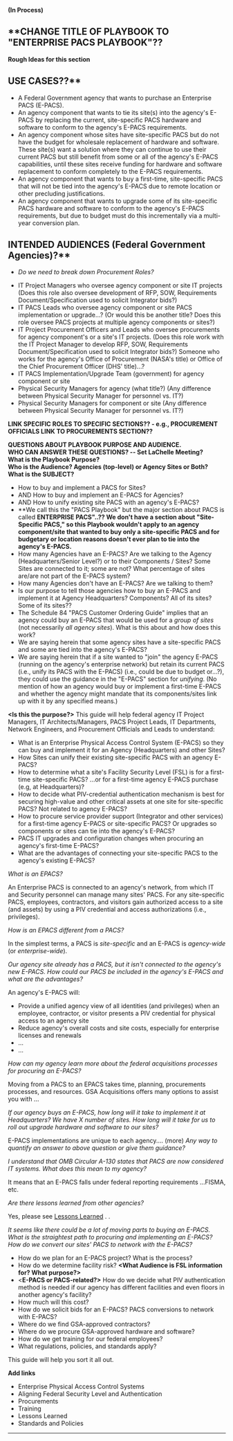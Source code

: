 

**(In Process)**

## **CHANGE TITLE OF PLAYBOOK TO "ENTERPRISE PACS PLAYBOOK"??

**Rough Ideas for this section** **<Please review Questions and Issues>** 

## USE CASES??**
* A Federal Government agency that wants to purchase an Enterprise PACS (E-PACS).
* An agency component that wants to tie its site(s) into the agency's E-PACS by replacing the current, site-specific PACS hardware and software to conform to the agency's E-PACS requirements.
* An agency component whose sites have site-specific PACS but do not have the budget for wholesale replacement of hardware and software. These site(s) want a solution where they can continue to use their current PACS but still benefit from some or all of the agency's E-PACS capabilities, until these sites receive funding for hardware and software replacement to conform completely to the E-PACS requirements.
* An agency component that wants to buy a first-time, site-specific PACS that will not be tied into the agency's E-PACS due to remote location or other precluding justifications.
* An agency component that wants to upgrade some of its site-specific PACS hardware and software to conform to the agency's E-PACS requirements, but due to budget must do this incrementally via a multi-year conversion plan.

## INTENDED AUDIENCES (Federal Government Agencies)?**
* *Do we need to break down Procurement Roles?*
- IT Project Managers who oversee agency component or site IT projects (Does this role also oversee development of RFP, SOW, Requirements Document/Specification used to solicit Integrator bids?)
- IT PACS Leads who oversee agency component or site PACS implementation or upgrade...?  (Or would this be another title? Does this role oversee PACS projects at multiple agency components or sites?) 
- IT Project Procurement Officers and Leads who oversee procurements for agency component's or a site's IT projects. (Does this role work with the IT Project Manager to develop RFP, SOW, Requirements Document/Specification used to solicit Integrator bids?)  Someone who works for the agency's Office of Procurement (NASA's title) or Office of the Chief Procurement Officer (DHS' title)...?
- IT PACS Implementation/Upgrade Team (government) for agency component or site
- Physical Security Managers for agency (what title?) (Any difference between Physical Security Manager for personnel vs. IT?)
- Physical Security Managers for component or site (Any difference between Physical Security Manager for personnel vs. IT?)


**LINK SPECIFIC ROLES TO SPECIFIC SECTIONS?? - e.g., PROCUREMENT OFFICIALS LINK TO PROCUREMENTS SECTION??**

**QUESTIONS ABOUT PLAYBOOK PURPOSE AND AUDIENCE.**<br>
**WHO CAN ANSWER THESE QUESTIONS? -- Set LaChelle Meeting?**<br>
**What is the Playbook Purpose?**<br>
**Who is the Audience? Agencies (top-level) or Agency Sites or Both?** <br>
**What is the SUBJECT?** <br>
- How to buy and implement a PACS for Sites? 
- AND How to buy and implement an E-PACS for Agencies? 
- AND How to unify existing site PACS with an agency's E-PACS?  
- **We call this the "PACS Playbook" but the major section about PACS is called **ENTERPRISE PACS"..?? We don't have a section about "Site-Specific PACS," so this Playbook wouldn't apply to an agency component/site that wanted to buy only a site-specific PACS and for budgetary or location reasons doesn't ever plan to tie into the agency's E-PACS.**
- How many Agencies have an E-PACS? Are we talking to the Agency (Headquarters/Senior Level?) or to their Components / Sites?  Some Sites are connected to it; some are not? What percentage of sites are/are not part of the E-PACS system?   
- How many Agencies don't have an E-PACS? Are we talking to them? 
- Is our purpose to tell those agencies how to buy an E-PACS and implement it at Agency Headquarters? Components? All of its sites? Some of its sites?? 
- The Schedule 84 "PACS Customer Ordering Guide" implies that an agency could buy an E-PACS that would be used for a *group of sites* (not necessarily *all agency sites*). What is this about and how does this work? 
- We are saying herein that some agency sites have a site-specific PACS and some are tied into the agency's E-PACS?  
- We are saying herein that if a site wanted to "join" the agency E-PACS (running on the agency's enterprise network) but retain its current PACS (i.e., unify its PACS with the E-PACS) (i.e., could be due to budget or...?), they could use the guidance in the "E-PACS" section for *unifying*. (No mention of how an agency would buy or implement a first-time E-PACS and whether the agency might mandate that its components/sites link up with it by any specified means.)

**<Is this the purpose?>**
This guide will help federal agency IT Project Managers, IT Architects/Managers, PACS Project Leads, IT Departments, Network Engineers, and Procurement Officials and Leads to understand:
* What is an Enterprise Physical Access Control System (E-PACS) so they can buy and implement it for an Agency (Headquarters) and other Sites?
* How Sites can unify their existing site-specific PACS with an agency E-PACS?  
* How to determine what a site's Facility Security Level (FSL) is for a first-time site-specific PACS? ...or for a first-time agency E-PACS purchase (e.g, at Headquarters)?
* How to decide what PIV-credential authentication mechanism is best for securing high-value and other critical assets at one site for site-specific PACS? Not related to agency E-PACS?
* How to procure service provider support (Integrator and other services) for a first-time agency E-PACS or site-specific PACS? Or upgrades so components or sites can tie into the agency's E-PACS?  
* PACS IT upgrades and configuration changes when procuring an agency's first-time E-PACS?
* What are the advantages of connecting your site-specific PACS to the agency's existing E-PACS?

*What is an EPACS?* 

An Enterprise PACS is connected to an agency's network, from which IT and Security personnel can manage many sites' PACS. For any site-specific PACS, employees, contractors, and visitors gain authorized access to a site (and assets) by using a PIV credential and access authorizations (i.e., privileges).

*How is an EPACS different from a PACS?*

In the simplest terms, a PACS is *site-specific* and an E-PACS is *agency-wide* (or *enterprise-wide*).

*Our agency site already has a PACS, but it isn't connected to the agency's new E-PACS. How could our PACS be included in the agency's E-PACS and what are the advantages?*

An agency's E-PACS will:

* Provide a unified agency view of all identities (and privileges) when an employee, contractor, or visitor presents a PIV credential for physical access to an agency site
* Reduce agency's overall costs and site costs, especially for enterprise licenses and renewals
* ...
* ...

*How can my agency learn more about the federal acquisitions processes for procuring an E-PACS?*

Moving from a PACS to an EPACS takes time, planning, procurements processes, and resources.  GSA Acquisitions offers many options to assist you with ...

*If our agency buys an E-PACS, how long will it take to implement it at Headquarters?  We have X number of sites. How long will it take for us to roll out upgrade hardware and software to our sites?*

E-PACS implementations are unique to each agency.... (more) *Any way to quantify an answer to above question or give them guidance?* 

*I understand that OMB Circular A-130 states that PACS are now considered IT systems. What does this mean to my agency?*

It means that an E-PACS falls under federal reporting requirements ...FISMA, etc.  

*Are there lessons learned from other agencies?*

Yes, please see [Lessons Learned]({{.....baseurl}}pacs_lessons_learned.md)<!--What's the syntax?-->
.
.


*It seems like there could be a lot of moving parts to buying an E-PACS. What is the straightest path to procuring and implementing an E-PACS?  How do we convert our sites' PACS to network with the E-PACS?*

* How do we plan for an E-PACS project?  What is the process?<!--modified process chart?  goes where?-->
* How do we determine facility risk? **<What Audience is FSL information for? What purpose?>**
* <**E-PACS or PACS-related?>** How do we decide what PIV authentication method is needed if our agency has different facilities and even floors in another agency's facility?
* How much will this cost?
* How do we solicit bids for an E-PACS?  PACS conversions to network with E-PACS?
* Where do we find GSA-approved contractors?
* Where do we procure GSA-approved hardware and software?
* How do we get training for our federal employees?
* What regulations, policies, and standards apply?

This guide will help you sort it all out.

**Add links**

* Enterprise Physical Access Control Systems
* Aligning Federal Security Level and Authentication
* Procurements
* Training
* Lessons Learned
* Standards and Policies

-----------
